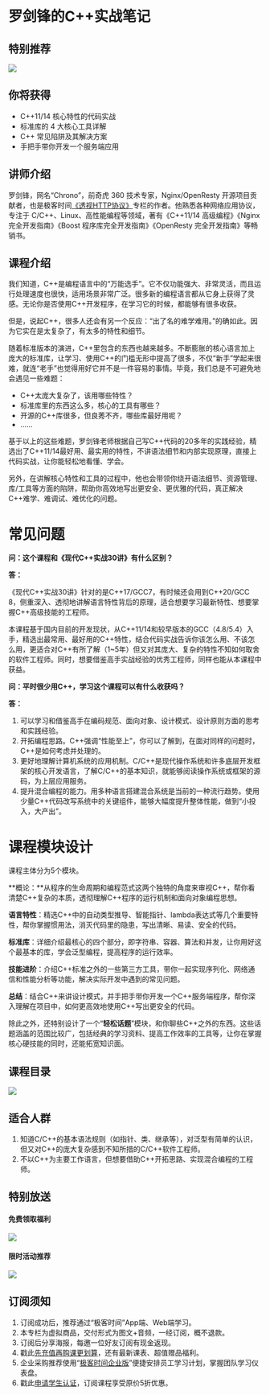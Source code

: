# 罗剑锋的C++实战笔记

## 特别推荐

[![](https://static001.geekbang.org/resource/image/41/y9/418c7aff321c71bd26c0bf154f2b3yy9.jpg)](http://time.geekbang.org/hybrid/pvip?utm_term=zeusN1QSP&utm_source=geektime&utm_medium=geektime&utm_content=picture)

  

## 你将获得

*   C++11/14 核心特性的代码实战
*   标准库的 4 大核心工具详解
*   C++ 常见陷阱及其解决方案
*   手把手带你开发一个服务端应用

  

## 讲师介绍

罗剑锋，网名“Chrono”，前奇虎 360 技术专家，Nginx/OpenResty 开源项目贡献者，也是极客时间[《透视HTTP协议》](https://time.geekbang.org/column/intro/100029001)专栏的作者。他熟悉各种网络应用协议，专注于 C/C++、Linux、高性能编程等领域，著有《C++11/14 高级编程》《Nginx 完全开发指南》《Boost 程序库完全开发指南》《OpenResty 完全开发指南》等畅销书。

  

## 课程介绍

我们知道，C++是编程语言中的“万能选手”。它不仅功能强大、非常灵活，而且运行处理速度也很快，适用场景非常广泛。很多新的编程语言都从它身上获得了灵感。无论你是否使用C++开发程序，在学习它的时候，都能够有很多收获。

但是，说起C++，很多人还会有另一个反应：“出了名的难学难用。”的确如此。因为它实在是太复杂了，有太多的特性和细节。

随着标准版本的演进，C++里包含的东西也越来越多。不断膨胀的核心语言加上庞大的标准库，让学习、使用C++的门槛无形中提高了很多，不仅“新手”学起来很难，就连“老手”也觉得用好它并不是一件容易的事情。毕竟，我们总是不可避免地会遇见一些难题：

*   C++太庞大复杂了，该用哪些特性？
*   标准库里的东西这么多，核心的工具有哪些？
*   开源的C++库很多，但良莠不齐，哪些库最好用呢？
*   ……

基于以上的这些难题，罗剑锋老师根据自己写C++代码的20多年的实践经验，精选出了C++11/14最好用、最实用的特性，不讲语法细节和内部实现原理，直接上代码实战，让你能轻松地看懂、学会。

另外，在讲解核心特性和工具的过程中，他也会带领你绕开语法细节、资源管理、库/工具等方面的陷阱，帮助你高效地写出更安全、更优雅的代码，真正解决C++难学、难调试、难优化的问题。

# 常见问题

**问：这个课程和《现代C++实战30讲》有什么区别？**

**答：**

《现代C++实战30讲》针对的是C++17/GCC7，有时候还会用到C++20/GCC 8，侧重深入、透彻地讲解语言特性背后的原理，适合想要学习最新特性、想要掌握C++高级技能的工程师。

本课程基于国内目前的开发现状，从C++11/14和较早版本的GCC（4.8/5.4）入手，精选出最常用、最好用的C++特性，结合代码实战告诉你该怎么用、不该怎么用，更适合对C++有所了解（1~5年）但又对其庞大、复杂的特性不知如何取舍的软件工程师。同时，想要借鉴高手实战经验的优秀工程师，同样也能从本课程中获益。

**问：平时很少用C++，学习这个课程可以有什么收获吗？**

**答：**

1.  可以学习和借鉴高手在编码规范、面向对象、设计模式、设计原则方面的思考和实践经验。
2.  开拓编程思路。C++强调“性能至上”，你可以了解到，在面对同样的问题时，C++是如何考虑并处理的。
3.  更好地理解计算机系统的应用机制。C/C++是现代操作系统和许多底层开发框架的核心开发语言，了解C/C++的基本知识，就能够阅读操作系统或框架的源码，为上层应用服务。
4.  提升混合编程的能力。用多种语言搭建混合系统是当前的一种流行趋势。使用少量C++代码改写系统中的关键组件，能够大幅度提升整体性能，做到“小投入，大产出”。

# 课程模块设计

课程主体分为5个模块。

**概论：**从程序的生命周期和编程范式这两个独特的角度来审视C++，帮你看清楚C++复杂的本质，透彻理解C++程序的运行机制和面向对象编程思想。

**语言特性**：精选C++中的自动类型推导、智能指针、lambda表达式等几个重要特性，帮你掌握惯用法，消灭代码里的隐患，写出清晰、易读、安全的代码。

**标准库**：详细介绍最核心的四个部分，即字符串、容器、算法和并发，让你用好这个最基本的库，学会泛型编程，提高程序的运行效率。

**技能进阶**：介绍C++标准之外的一些第三方工具，带你一起实现序列化、网络通信和性能分析等功能，解决实际开发中遇到的常见问题。

**总结**：结合C++来讲设计模式，并手把手带你开发一个C++服务端程序，帮你深入理解在项目中，如何更高效地使用C++写出更安全的代码。

除此之外，还特别设计了一个“**轻松话题**”模块，和你聊些C++之外的东西。这些话题涵盖的范围比较广，包括经典的学习资料、提高工作效率的工具等，让你在掌握核心硬技能的同时，还能拓宽知识面。

  

## 课程目录

![](https://static001.geekbang.org/resource/image/1f/98/1f9de23ff1146623a643428cf9cba098.jpg)

  

## 适合人群

1.  知道C/C++的基本语法规则（如指针、类、继承等），对泛型有简单的认识，但又对C++的庞大复杂感到不知所措的C/C++软件工程师。
2.  不以C++为主要工作语言，但想要借助C++开拓思路、实现混合编程的工程师。

  

## 特别放送

#### 免费领取福利

[![](https://static001.geekbang.org/resource/image/16/13/1664800067c250a67yy94c57d0e76c13.jpg?wh=1035x360)](https://time.geekbang.org/article/428647)  
  

#### 限时活动推荐

[![](https://static001.geekbang.org/resource/image/67/a0/6720f5d50b4b38abbf867facdef728a0.png?wh=1035x360)](https://shop18793264.m.youzan.com/wscgoods/detail/2fmoej9krasag5p?dc_ps=2913145716543073286.200001)

  

## 订阅须知

1.  订阅成功后，推荐通过“极客时间”App端、Web端学习。
2.  本专栏为虚拟商品，交付形式为图文+音频，一经订阅，概不退款。
3.  订阅后分享海报，每邀一位好友订阅有现金返现。
4.  戳此[先充值再购课更划算](https://shop18793264.m.youzan.com/wscgoods/detail/2fmoej9krasag5p?scan=1&activity=none&from=kdt&qr=directgoods_1541158976&shopAutoEnter=1)，还有最新课表、超值赠品福利。
5.  企业采购推荐使用“[极客时间企业版](https://b.geekbang.org/?utm_source=geektime&utm_medium=columnintro&utm_campaign=newregister&gk_source=2021020901_gkcolumnintro_newregister)”便捷安排员工学习计划，掌握团队学习仪表盘。
6.  戳此[申请学生认证](https://promo.geekbang.org/activity/student-certificate?utm_source=geektime&utm_medium=caidanlan1)，订阅课程享受原价5折优惠。
